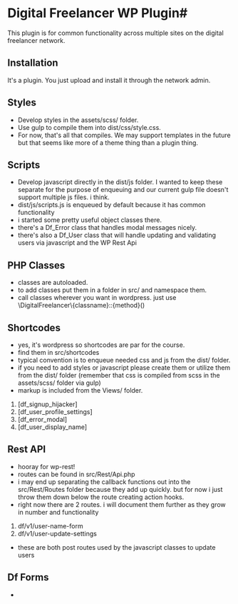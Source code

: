 # Digital Freelancer WP Plugin#
This plugin is for common functionality across multiple sites on the digital freelancer network.

## Installation ##
It's a plugin. You just upload and install it through the network admin.

## Styles ##
- Develop styles in the assets/scss/ folder.
- Use gulp to compile them into dist/css/style.css.
- For now, that's all that compiles. We may support templates in the future but that seems like more of a theme thing than a plugin thing.

## Scripts ##
- Develop javascript directly in the dist/js folder. I wanted to keep these separate for the purpose of enqueuing and our current gulp file doesn't support multiple js files. i think.
- dist/js/scripts.js is enqueued by default because it has common functionality
- i started some pretty useful object classes there.
- there's a Df_Error class that handles modal messages nicely.
- there's also a Df_User class that will handle updating and validating users via javascript and the WP Rest Api

## PHP Classes ##
- classes are autoloaded.
- to add classes put them in a folder in src/ and namespace them.
- call classes wherever you want in wordpress. just use \\DigitalFreelancer\\{classname}::{method}()

## Shortcodes ##
- yes, it's wordpress so shortcodes are par for the course.
- find them in src/shortcodes
- typical convention is to enqueue needed css and js from the dist/ folder.
- if you need to add styles or javascript please create them or utilize them from the dist/ folder (remember that css is compiled from scss in the assets/scss/ folder via gulp)
- markup is included from the Views/ folder.
1. [df_signup_hijacker]
2. [df_user_profile_settings]
3. [df_error_modal]
4. [df_user_display_name]

## Rest API ##
- hooray for wp-rest!
- routes can be found in src/Rest/Api.php
- i may end up separating the callback functions out into the src/Rest/Routes folder because they add up quickly. but for now i just throw them down below the route creating action hooks.
- right now there are 2 routes. i will document them further as they grow in number and functionality
1. df/v1/user-name-form
2. df/v1/user-update-settings
- these are both post routes used by the javascript classes to update users

## Df Forms ##
-
